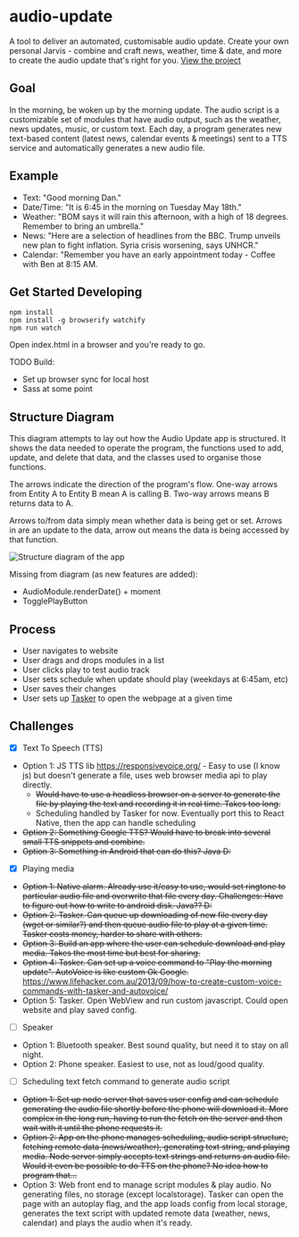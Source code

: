# audio-update
A tool to deliver an automated, customisable audio update. Create your own personal Jarvis - combine and craft news, weather, time & date, and more to create the audio update that's right for you. [View the project](https://danlaush.github.io/audio-update/dist/)

## Goal
In the morning, be woken up by the morning update. The audio script is a customizable set of modules that have audio output, such as the weather, news updates, music, or custom text. Each day, a program generates new text-based content (latest news, calendar events & meetings) sent to a TTS service and automatically generates a new audio file.

## Example

* Text: "Good morning Dan."
* Date/Time: "It is 6:45 in the morning on Tuesday May 18th."
* Weather: "BOM says it will rain this afternoon, with a high of 18 degrees. Remember to bring an umbrella."
* News: "Here are a selection of headlines from the BBC. Trump unveils new plan to fight inflation. Syria crisis worsening, says UNHCR."
* Calendar: "Remember you have an early appointment today - Coffee with Ben at 8:15 AM.

## Get Started Developing
```
npm install
npm install -g browserify watchify
npm run watch
```

Open index.html in a browser and you're ready to go. 

TODO Build: 

* Set up browser sync for local host
* Sass at some point

## Structure Diagram

This diagram attempts to lay out how the Audio Update app is structured. It shows the data needed to operate the program, the functions used to add, update, and delete that data, and the classes used to organise those functions. 

The arrows indicate the direction of the program's flow. One-way arrows from Entity A to Entity B mean A is calling B. Two-way arrows means B returns data to A.

Arrows to/from data simply mean whether data is being get or set. Arrows in are an update to the data, arrow out means the data is being accessed by that function.

![Structure diagram of the app](docs/structure-diagram-170601.png)

Missing from diagram (as new features are added):

- AudioModule.renderDate() + moment
- TogglePlayButton

## Process

* User navigates to website
* User drags and drops modules in a list
* User clicks play to test audio track
* User sets schedule when update should play (weekdays at 6:45am, etc)
* User saves their changes
* User sets up [Tasker](https://play.google.com/store/apps/details?id=net.dinglisch.android.taskerm&hl=en) to open the webpage at a given time

## Challenges

- [x] Text To Speech (TTS)

* Option 1: JS TTS lib https://responsivevoice.org/ - Easy to use (I know js) but doesn't generate a file, uses web browser media api to play directly. 
  * ~~Would have to use a headless browser on a server to generate the file by playing the text and recording it in real time. Takes too long.~~
  * Scheduling handled by Tasker for now. Eventually port this to React Native, then the app can handle scheduling
* ~~Option 2: Something Google TTS? Would have to break into several small TTS snippets and combine.~~
* ~~Option 3: Something in Android that can do this? Java D:~~

- [x] Playing media

* ~~Option 1: Native alarm. Already use it/easy to use, would set ringtone to particular audio file and overwrite that file every day. Challenges: Have to figure out how to write to android disk. Java?? D:~~
* ~~Option 2: Tasker. Can queue up downloading of new file every day (wget or similar?) and then queue audio file to play at a given time. Tasker costs money, harder to share with others.~~
* ~~Option 3: Build an app where the user can schedule download and play media. Takes the most time but best for sharing.~~
* ~~Option 4: Tasker. Can set up a voice command to "Play the morning update". AutoVoice is like custom Ok Google.~~ https://www.lifehacker.com.au/2013/09/how-to-create-custom-voice-commands-with-tasker-and-autovoice/
* Option 5: Tasker. Open WebView and run custom javascript. Could open website and play saved config.

- [ ] Speaker

* Option 1: Bluetooth speaker. Best sound quality, but need it to stay on all night.
* Option 2: Phone speaker. Easiest to use, not as loud/good quality.

- [ ] Scheduling text fetch command to generate audio script

* ~~Option 1: Set up node server that saves user config and can schedule generating the audio file shortly before the phone will download it. More complex in the long run, having to run the fetch on the server and then wait with it until the phone requests it.~~
* ~~Option 2: App on the phone manages scheduling, audio script structure, fetching remote data (news/weather), generating text string, and playing media. Node server simply accepts text strings and returns an audio file. Would it even be possible to do TTS on the phone? No idea how to program that...~~
* Option 3: Web front end to manage script modules & play audio. No generating files, no storage (except localstorage). Tasker can open the page with an autoplay flag, and the app loads config from local storage, generates the text script with updated remote data (weather, news, calendar) and plays the audio when it's ready.










